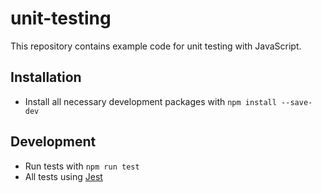 # unit-testing

This repository contains example code for unit testing with JavaScript.

## Installation

- Install all necessary development packages with `npm install --save-dev`

## Development

- Run tests with `npm run test`
- All tests using [Jest](https://jestjs.io/docs/getting-started)
